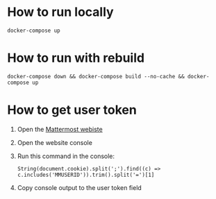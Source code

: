 # How to run locally

`docker-compose up`

# How to run with rebuild

`docker-compose down && docker-compose build --no-cache && docker-compose up`

# How to get user token

1. Open the [Mattermost webiste](https://mattermost.pyn.ru/hhru/)
2. Open the website console
3. Run this command in the console:

   ```
   String(document.cookie).split(';').find((c) => c.includes('MMUSERID')).trim().split('=')[1]
   ```
4. Copy console output to the user token field
